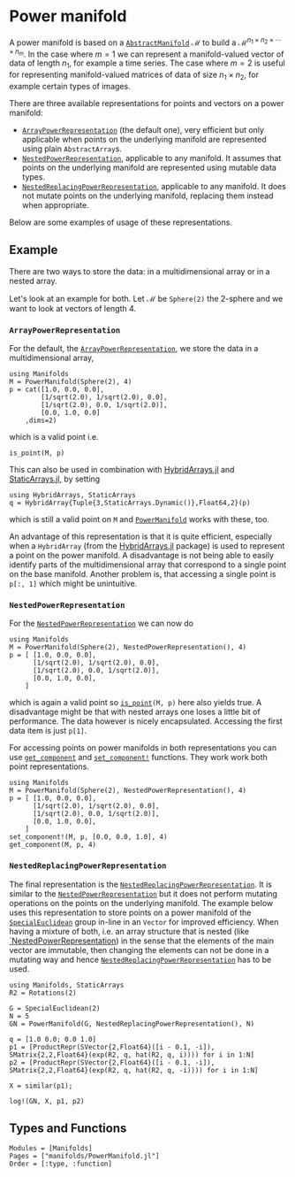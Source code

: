 # Power manifold

A power manifold is based on a [`AbstractManifold`](@ref) $\mathcal M$ to build a $\mathcal M^{n_1 \times n_2 \times \cdots \times n_m}$.
In the case where $m=1$ we can represent a manifold-valued vector of data of length $n_1$, for example a time series.
The case where $m=2$ is useful for representing manifold-valued matrices of data of size $n_1 \times n_2$, for example certain types of images.

There are three available representations for points and vectors on a power manifold:

* [`ArrayPowerRepresentation`](@ref) (the default one), very efficient but only applicable when points on the underlying manifold are represented using plain `AbstractArray`s.
* [`NestedPowerRepresentation`](@ref), applicable to any manifold. It assumes that points on the underlying manifold are represented using mutable data types.
* [`NestedReplacingPowerRepresentation`](@ref), applicable to any manifold. It does not mutate points on the underlying manifold, replacing them instead when appropriate.

Below are some examples of usage of these representations.

## Example

There are two ways to store the data: in a multidimensional array or in a nested array.

Let's look at an example for both.
Let $\mathcal M$ be `Sphere(2)` the 2-sphere and we want to look at vectors of length 4.

### `ArrayPowerRepresentation`

For the default, the [`ArrayPowerRepresentation`](@ref), we store the data in a multidimensional array,

```@example 1
using Manifolds
M = PowerManifold(Sphere(2), 4)
p = cat([1.0, 0.0, 0.0],
        [1/sqrt(2.0), 1/sqrt(2.0), 0.0],
        [1/sqrt(2.0), 0.0, 1/sqrt(2.0)],
        [0.0, 1.0, 0.0]
    ,dims=2)
```

which is a valid point i.e.

```@example 1
is_point(M, p)
```

This can also be used in combination with [HybridArrays.jl](https://github.com/mateuszbaran/HybridArrays.jl) and [StaticArrays.jl](https://github.com/JuliaArrays/StaticArrays.jl), by setting

```@example 1
using HybridArrays, StaticArrays
q = HybridArray{Tuple{3,StaticArrays.Dynamic()},Float64,2}(p)
```

which is still a valid point on `M` and [`PowerManifold`](@ref) works with these, too.

An advantage of this representation is that it is quite efficient, especially when a `HybridArray` (from the [HybridArrays.jl](https://github.com/mateuszbaran/HybridArrays.jl) package) is used to represent a point on the power manifold.
A disadvantage is not being able to easily identify parts of the multidimensional array that correspond to a single point on the base manifold.
Another problem is, that accessing a single point is ` p[:, 1]` which might be unintuitive.

### `NestedPowerRepresentation`

For the [`NestedPowerRepresentation`](@ref) we can now do

```@example 2
using Manifolds
M = PowerManifold(Sphere(2), NestedPowerRepresentation(), 4)
p = [ [1.0, 0.0, 0.0],
      [1/sqrt(2.0), 1/sqrt(2.0), 0.0],
      [1/sqrt(2.0), 0.0, 1/sqrt(2.0)],
      [0.0, 1.0, 0.0],
    ]
```

which is again a valid point so [`is_point`](@ref)`(M, p)` here also yields true.
A disadvantage might be that with nested arrays one loses a little bit of performance.
The data however is nicely encapsulated. Accessing the first data item is just `p[1]`.

For accessing points on power manifolds in both representations you can use [`get_component`](@ref) and [`set_component!`](@ref) functions.
They work work both point representations.

```@example 3
using Manifolds
M = PowerManifold(Sphere(2), NestedPowerRepresentation(), 4)
p = [ [1.0, 0.0, 0.0],
      [1/sqrt(2.0), 1/sqrt(2.0), 0.0],
      [1/sqrt(2.0), 0.0, 1/sqrt(2.0)],
      [0.0, 1.0, 0.0],
    ]
set_component!(M, p, [0.0, 0.0, 1.0], 4)
get_component(M, p, 4)
```

### `NestedReplacingPowerRepresentation`

The final representation is the [`NestedReplacingPowerRepresentation`](@ref). It is similar to the [`NestedPowerRepresentation`](@ref) but it does not perform mutating operations on the points on the underlying manifold. The example below uses this representation to store points on a power manifold of the [`SpecialEuclidean`](@ref) group in-line in an `Vector` for improved efficiency. When having a mixture of both, i.e. an array structure that is nested (like [´NestedPowerRepresentation](@ref)) in the sense that the elements of the main vector are immutable, then changing the elements can not be done in a mutating way and hence [`NestedReplacingPowerRepresentation`](@ref) has to be used.

```@example 4
using Manifolds, StaticArrays
R2 = Rotations(2)

G = SpecialEuclidean(2)
N = 5
GN = PowerManifold(G, NestedReplacingPowerRepresentation(), N)

q = [1.0 0.0; 0.0 1.0]
p1 = [ProductRepr(SVector{2,Float64}([i - 0.1, -i]), SMatrix{2,2,Float64}(exp(R2, q, hat(R2, q, i)))) for i in 1:N]
p2 = [ProductRepr(SVector{2,Float64}([i - 0.1, -i]), SMatrix{2,2,Float64}(exp(R2, q, hat(R2, q, -i)))) for i in 1:N]

X = similar(p1);

log!(GN, X, p1, p2)
```

## Types and Functions
```@autodocs
Modules = [Manifolds]
Pages = ["manifolds/PowerManifold.jl"]
Order = [:type, :function]
```
